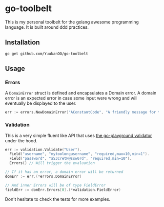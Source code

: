 # go-toolbelt

This is my personal toolbelt for the golang awesome programming language. It is built around ddd practices.

## Installation

`go get github.com/YuukanOO/go-toolbelt`

## Usage

### Errors

A `DomainError` struct is defined and encapsulates a Domain error. A domain error is an expected error in case some input were wrong and will eventually be displayed to the user.

```go
err := errors.NewDomainError("AConstantCode", "A friendly message for the developper", errors.New("Any number of errors"))
```

### Validation

This is a very simple fluent like API that uses [the go-playground validator](https://github.com/go-playground/validator) under the hood.

```go
err := validation.Validate("User").
  Field("username", "mytoolongusername", "required,max=10,min=1").
  Field("password", "aS3cretP@ssw0rd", "required,min=10").
  Errors() // Will trigger the evaluation

// If it has an error, a domain error will be returned
domErr := err.(*errors.DomainError)

// And inner Errors will be of type FieldError
fieldErr := domErr.Errors[0].(*validation.FieldError)
```

Don't hesitate to check the tests for more examples.